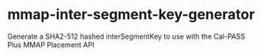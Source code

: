 # mmap-inter-segment-key-generator
Generate a SHA2-512 hashed interSegmentKey to use with the Cal-PASS Plus MMAP Placement API
